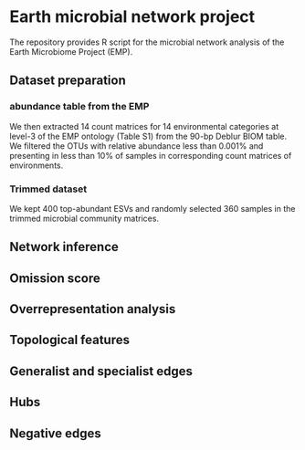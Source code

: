 #  Earth microbial network project

The repository provides R script for the microbial network analysis of the Earth Microbiome Project (EMP).

## Dataset preparation 

### abundance table from the EMP

We then extracted 14 count matrices for 14 environmental categories at level-3 of the EMP ontology (Table S1) from the 90-bp Deblur BIOM table. We filtered the OTUs with relative abundance less than 0.001% and presenting in less than 10% of samples in corresponding count matrices of environments.

### Trimmed dataset

We kept 400 top-abundant ESVs and randomly selected 360 samples in the trimmed microbial community matrices. 

## Network inference

## Omission score

## Overrepresentation analysis

## Topological features

## Generalist and specialist edges

## Hubs

## Negative edges




